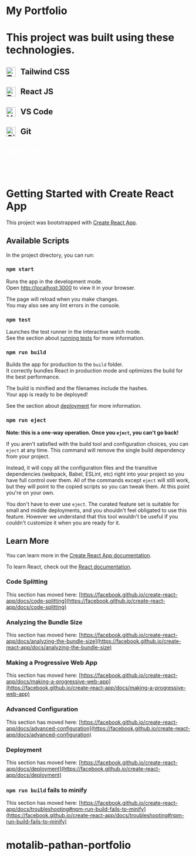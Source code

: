 # My Portfolio

# This project was built using these technologies.

<h2><img align="left" alt="Tailwind CSS" width="26px" src="https://cdn.jsdelivr.net/gh/devicons/devicon/icons/tailwindcss/tailwindcss-plain.svg" style="padding-right:10px;" /> Tailwind CSS </h2>

<h2> <img align="left" alt="React" width="26px" src="https://cdn.jsdelivr.net/gh/devicons/devicon/icons/react/react-original.svg" style="padding-right:10px;" /> React JS</h2>

<h2> <img align="left" alt="VS code" width="26px" src="https://cdn.jsdelivr.net/gh/devicons/devicon/icons/vscode/vscode-original.svg" style="padding-right:10px;" /> VS Code</h2>

<h2> <img align="left" alt="Git" width="26px" src="https://cdn.jsdelivr.net/gh/devicons/devicon/icons/git/git-original.svg" style="padding-right:10px;" /> Git</h2>

<h2> <svg role="img" aria-label="Vercel Inc." height="20" viewBox="0 0 283 64" fill="#ffffff"><path d="M37 0l37 64H0L37 0zM159.6 34c0-10.3-7.6-17.5-18.5-17.5s-18.5 7.2-18.5 17.5c0 10.1 8.2 17.5 19.5 17.5 6.2 0 11.8-2.3 15.4-6.5l-6.8-3.9c-2.1 2.1-5.2 3.4-8.6 3.4-5 0-9.3-2.7-10.8-6.8l-.3-.7h28.3c.2-1 .3-2 .3-3zm-28.7-3l.2-.6c1.3-4.3 5.1-6.9 9.9-6.9 4.9 0 8.6 2.6 9.9 6.9l.2.6h-20.2zM267.3 34c0-10.3-7.6-17.5-18.5-17.5s-18.5 7.2-18.5 17.5c0 10.1 8.2 17.5 19.5 17.5 6.2 0 11.8-2.3 15.4-6.5l-6.8-3.9c-2.1 2.1-5.2 3.4-8.6 3.4-5 0-9.3-2.7-10.8-6.8l-.3-.7H267c.2-1 .3-2 .3-3zm-28.7-3l.2-.6c1.3-4.3 5.1-6.9 9.9-6.9 4.9 0 8.6 2.6 9.9 6.9l.2.6h-20.2zM219.3 28.3l6.8-3.9c-3.2-5-8.9-7.8-15.8-7.8-10.9 0-18.5 7.2-18.5 17.5s7.6 17.5 18.5 17.5c6.9 0 12.6-2.8 15.8-7.8l-6.8-3.9c-1.8 3-5 4.7-9 4.7-6.3 0-10.5-4.2-10.5-10.5s4.2-10.5 10.5-10.5c3.9 0 7.2 1.7 9 4.7zM282.3 5.6h-8v45h8v-45zM128.5 5.6h-9.2L101.7 36 84.1 5.6h-9.3L101.7 52l26.8-46.4zM185.1 25.8c.9 0 1.8.1 2.7.3v-8.5c-6.8.2-13.2 4-13.2 8.7v-8.7h-8v33h8V36.3c0-6.2 4.3-10.5 10.5-10.5z"></path></svg></h2>

<br/> <br/>

# Getting Started with Create React App

This project was bootstrapped with [Create React App](https://github.com/facebook/create-react-app).

## Available Scripts

In the project directory, you can run:

### `npm start`

Runs the app in the development mode.\
Open [http://localhost:3000](http://localhost:3000) to view it in your browser.

The page will reload when you make changes.\
You may also see any lint errors in the console.

### `npm test`

Launches the test runner in the interactive watch mode.\
See the section about [running tests](https://facebook.github.io/create-react-app/docs/running-tests) for more information.

### `npm run build`

Builds the app for production to the `build` folder.\
It correctly bundles React in production mode and optimizes the build for the best performance.

The build is minified and the filenames include the hashes.\
Your app is ready to be deployed!

See the section about [deployment](https://facebook.github.io/create-react-app/docs/deployment) for more information.

### `npm run eject`

**Note: this is a one-way operation. Once you `eject`, you can't go back!**

If you aren't satisfied with the build tool and configuration choices, you can `eject` at any time. This command will remove the single build dependency from your project.

Instead, it will copy all the configuration files and the transitive dependencies (webpack, Babel, ESLint, etc) right into your project so you have full control over them. All of the commands except `eject` will still work, but they will point to the copied scripts so you can tweak them. At this point you're on your own.

You don't have to ever use `eject`. The curated feature set is suitable for small and middle deployments, and you shouldn't feel obligated to use this feature. However we understand that this tool wouldn't be useful if you couldn't customize it when you are ready for it.

## Learn More

You can learn more in the [Create React App documentation](https://facebook.github.io/create-react-app/docs/getting-started).

To learn React, check out the [React documentation](https://reactjs.org/).

### Code Splitting

This section has moved here: [https://facebook.github.io/create-react-app/docs/code-splitting](https://facebook.github.io/create-react-app/docs/code-splitting)

### Analyzing the Bundle Size

This section has moved here: [https://facebook.github.io/create-react-app/docs/analyzing-the-bundle-size](https://facebook.github.io/create-react-app/docs/analyzing-the-bundle-size)

### Making a Progressive Web App

This section has moved here: [https://facebook.github.io/create-react-app/docs/making-a-progressive-web-app](https://facebook.github.io/create-react-app/docs/making-a-progressive-web-app)

### Advanced Configuration

This section has moved here: [https://facebook.github.io/create-react-app/docs/advanced-configuration](https://facebook.github.io/create-react-app/docs/advanced-configuration)

### Deployment

This section has moved here: [https://facebook.github.io/create-react-app/docs/deployment](https://facebook.github.io/create-react-app/docs/deployment)

### `npm run build` fails to minify

This section has moved here: [https://facebook.github.io/create-react-app/docs/troubleshooting#npm-run-build-fails-to-minify](https://facebook.github.io/create-react-app/docs/troubleshooting#npm-run-build-fails-to-minify)

# motalib-pathan-portfolio
